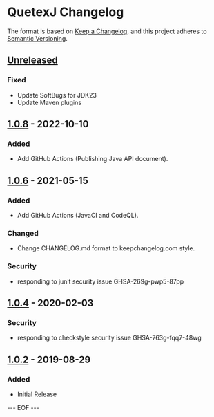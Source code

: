 QuetexJ Changelog
===================

The format is based on [Keep a Changelog](https://keepachangelog.com/en/1.0.0/),
and this project adheres to [Semantic Versioning](https://semver.org/spec/v2.0.0.html).


## [Unreleased]

### Fixed
- Update SoftBugs for JDK23
- Update Maven plugins


## [1.0.8] - 2022-10-10

### Added
- Add GitHub Actions (Publishing Java API document).


## [1.0.6] - 2021-05-15

### Added
- Add GitHub Actions (JavaCI and CodeQL).

### Changed
- Change CHANGELOG.md format to keepchangelog.com style.

### Security
- responding to junit security issue GHSA-269g-pwp5-87pp


## [1.0.4] - 2020-02-03

### Security
- responding to checkstyle security issue GHSA-763g-fqq7-48wg


## [1.0.2] - 2019-08-29

### Added
- Initial Release


[Unreleased]: https://github.com/olyutorskii/QuetexJ/compare/v1.0.8...HEAD
[1.0.8]: https://github.com/olyutorskii/QuetexJ/compare/v1.0.6...v1.0.8
[1.0.6]: https://github.com/olyutorskii/QuetexJ/compare/v1.0.4...v1.0.6
[1.0.4]: https://github.com/olyutorskii/QuetexJ/compare/v1.0.2...v1.0.4
[1.0.2]: https://github.com/olyutorskii/QuetexJ/releases/tag/v1.0.2


--- EOF ---
